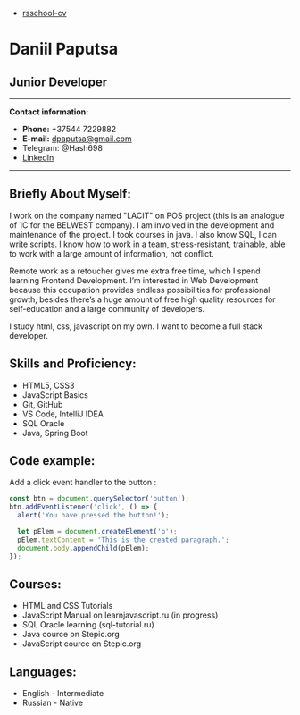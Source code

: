 - [rsschool-cv](https://github.com/daniilpap/rsschool-cv/cv)

# Daniil Paputsa
## Junior Developer
---
**Contact information:**

* **Phone:** +37544 7229882
* **E-mail:** dpaputsa@gmail.com
* Telegram: @Hash698
* [LinkedIn](https://www.linkedin.com/in/daniil-paputsa-949186219)
---
## Briefly About Myself:

I work on the company named "LACIT" on POS project (this is an analogue of 1C for the BELWEST company). I am involved in the development and maintenance of the project.
I took courses in java.
I also know SQL, I can write scripts.
I know how to work in a team, stress-resistant, trainable, able to work with a large amount of information, not conflict.

Remote work as a retoucher gives me extra free time, which I spend learning Frontend Development.
I’m interested in Web Development because this occupation provides endless possibilities for professional growth,
besides there’s a huge amount of free high quality resources for self-education and a large community of developers.

I study html, css, javascript on my own. I want to become a full stack developer.

## Skills and Proficiency:

* HTML5, CSS3
* JavaScript Basics
* Git, GitHub
* VS Code, IntelliJ IDEA
* SQL Oracle
* Java, Spring Boot

## Code example:

Add a click event handler to the button :

``` js
const btn = document.querySelector('button');
btn.addEventListener('click', () => {
  alert('You have pressed the button!');

  let pElem = document.createElement('p');
  pElem.textContent = 'This is the created paragraph.';
  document.body.appendChild(pElem);
});
```


## Courses:

* HTML and CSS Tutorials
* JavaScript Manual on learnjavascript.ru (in progress)
* SQL Oracle learning (sql-tutorial.ru)
* Java cource on Stepic.org
* JavaScript cource on Stepic.org


## Languages:

* English - Intermediate
* Russian - Native
